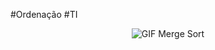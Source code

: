 #Ordenação   #TI








<div style="text-align: center;">
  <img src="Quicksort Example.gif" alt="GIF Merge Sort">
</div>